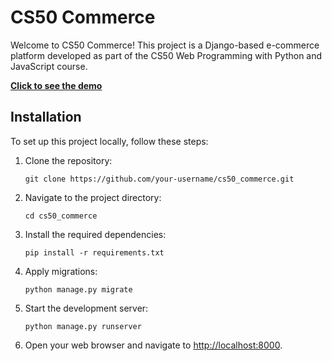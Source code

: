 # CS50 Commerce

Welcome to CS50 Commerce! This project is a Django-based e-commerce platform developed as part of the CS50 Web Programming with Python and JavaScript course.

**[Click to see the demo]([https://example.com](https://www.youtube.com/watch?v=jq3OMQdIr40))**

## Installation

To set up this project locally, follow these steps:

1. Clone the repository:
    ```
    git clone https://github.com/your-username/cs50_commerce.git
    ```

2. Navigate to the project directory:
    ```
    cd cs50_commerce
    ```

3. Install the required dependencies:
    ```
    pip install -r requirements.txt
    ```

4. Apply migrations:
    ```
    python manage.py migrate
    ```

5. Start the development server:
    ```
    python manage.py runserver
    ```

6. Open your web browser and navigate to [http://localhost:8000](http://localhost:8000).

